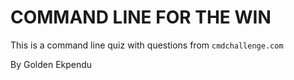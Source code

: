 # COMMAND LINE FOR THE WIN
This is a command line quiz with questions from ```cmdchallenge.com```

By Golden Ekpendu
